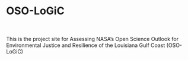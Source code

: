 # OSO-LoGiC

﻿


This is the project site for Assessing NASA’s Open Science Outlook for Environmental Justice and Resilience of the Louisiana Gulf Coast (OSO-LoGiC)
